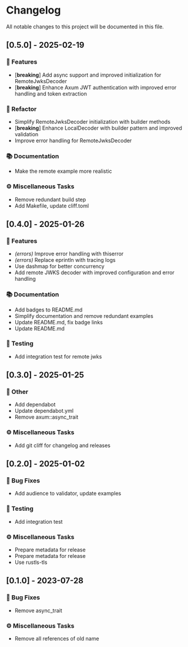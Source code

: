 # Changelog

All notable changes to this project will be documented in this file.

## [0.5.0] - 2025-02-19

### 🚀 Features

- [**breaking**] Add async support and improved initialization for RemoteJwksDecoder
- [**breaking**] Enhance Axum JWT authentication with improved error handling and token extraction

### 🚜 Refactor

- Simplify RemoteJwksDecoder initialization with builder methods
- [**breaking**] Enhance LocalDecoder with builder pattern and improved validation
- Improve error handling for RemoteJwksDecoder

### 📚 Documentation

- Make the remote example more realistic

### ⚙️ Miscellaneous Tasks

- Remove redundant build step
- Add Makefile, update cliff.toml

## [0.4.0] - 2025-01-26

### 🚀 Features

- *(errors)* Improve error handling with thiserror
- *(errors)* Replace eprintln with tracing logs
- Use dashmap for better concurrency
- Add remote JWKS decoder with improved configuration and error handling

### 📚 Documentation

- Add badges to README.md
- Simplify documentation and remove redundant examples
- Update README.md, fix badge links
- Update README.md

### 🧪 Testing

- Add integration test for remote jwks

## [0.3.0] - 2025-01-25

### 💼 Other

- Add dependabot
- Update dependabot.yml
- Remove axum::async_trait

### ⚙️ Miscellaneous Tasks

- Add git cliff for changelog and releases

## [0.2.0] - 2025-01-02

### 🐛 Bug Fixes

- Add audience to validator, update examples

### 🧪 Testing

- Add integration test

### ⚙️ Miscellaneous Tasks

- Prepare metadata for release
- Prepare metadata for release
- Use rustls-tls

## [0.1.0] - 2023-07-28

### 🐛 Bug Fixes

- Remove async_trait

### ⚙️ Miscellaneous Tasks

- Remove all references of old name

<!-- generated by git-cliff -->
